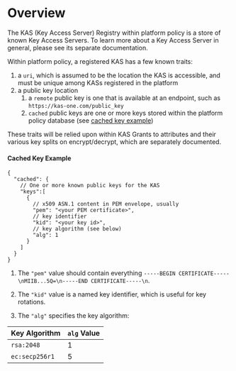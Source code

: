 # Overview

The KAS (Key Access Server) Registry within platform policy is a store of known Key Access Servers. To learn more about a Key Access Server
in general, please see its separate documentation.

Within platform policy, a registered KAS has a few known traits:

1. a `uri`, which is assumed to be the location the KAS is accessible, and must be unique among KASs registered in the platform
2. a public key location
   1. a `remote` public key is one that is available at an endpoint, such as `https://kas-one.com/public_key`
   2. `cached` public keys are one or more keys stored within the platform policy database (see [cached key example](#cached))

These traits will be relied upon within KAS Grants to attributes and their various key splits on encrypt/decrypt, which are separately documented.

#### Cached Key Example

```json5
{
  "cached": {
    // One or more known public keys for the KAS
    "keys":[
      {
        // x509 ASN.1 content in PEM envelope, usually
        "pem": "<your PEM certificate>",
        // key identifier 
        "kid": "<your key id>",
        // key algorithm (see below)
        "alg": 1
      }
    ]
  }
}
```

1. The `"pem"` value should contain everything `-----BEGIN CERTIFICATE-----\nMIIB...5Q=\n-----END CERTIFICATE-----\n`.

2. The `"kid"` value is a named key identifier, which is useful for key rotations.

3. The `"alg"` specifies the key algorithm:

| Key Algorithm  | `alg` Value |
| -------------- | ----------- |
| `rsa:2048`     | 1           |
| `ec:secp256r1` | 5           |
